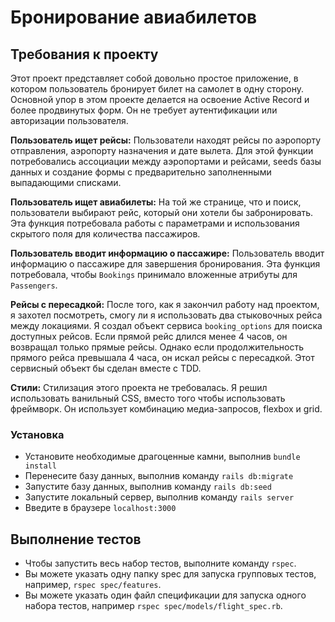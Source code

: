# Бронирование авиабилетов

## Требования к проекту
Этот проект представляет собой довольно простое приложение, в котором пользователь бронирует билет на самолет в одну сторону. Основной упор в этом проекте делается на освоение Active Record и более продвинутых форм. Он не требует аутентификации или авторизации пользователя.

**Пользователь ищет рейсы:**
Пользователи находят рейсы по аэропорту отправления, аэропорту назначения и дате вылета. Для этой функции потребовались ассоциации между аэропортами и рейсами, seeds базы данных и создание формы с предварительно заполненными выпадающими списками.

**Пользователь ищет авиабилеты:** 
На той же странице, что и поиск, пользователи выбирают рейс, который они хотели бы забронировать. Эта функция потребовала работы с параметрами и использования скрытого поля для количества пассажиров.

**Пользователь вводит информацию о пассажире:** 
Пользователь вводит информацию о пассажире для завершения бронирования. Эта функция потребовала, чтобы `Bookings` принимало вложенные атрибуты для `Passengers`.

**Рейсы с пересадкой:** 
После того, как я закончил работу над проектом, я захотел посмотреть, смогу ли я использовать два стыковочных рейса между локациями. Я создал объект сервиса `booking_options` для поиска доступных рейсов. Если прямой рейс длился менее 4 часов, он возвращал только прямые рейсы. Однако если продолжительность прямого рейса превышала 4 часа, он искал рейсы с пересадкой. Этот сервисный объект бы сделан вместе с TDD.

**Стили:** 
Стилизация этого проекта не требовалась. Я решил использовать ванильный CSS, вместо того чтобы использовать фреймворк. Он использует комбинацию медиа-запросов, flexbox и grid.

### Установка
- Установите необходимые драгоценные камни, выполнив `bundle install`
- Перенесите базу данных, выполнив команду `rails db:migrate`
- Запустите базу данных, выполнив команду `rails db:seed`
- Запустите локальный сервер, выполнив команду `rails server`
- Введите в браузере `localhost:3000`

## Выполнение тестов
- Чтобы запустить весь набор тестов, выполните команду `rspec`.
- Вы можете указать одну папку spec для запуска групповых тестов, например, `rspec spec/features`.
- Вы можете указать один файл спецификации для запуска одного набора тестов, например `rspec spec/models/flight_spec.rb`.